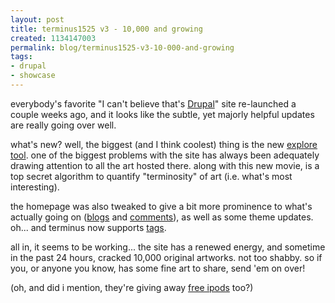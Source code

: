 ```yaml
--- 
layout: post
title: terminus1525 v3 - 10,000 and growing
created: 1134147003
permalink: blog/terminus1525-v3-10-000-and-growing
tags: 
- drupal
- showcase
---
```

everybody's favorite "I can't believe that's <a href="http://drupal.org/" title="Drupal PHP CMS">Drupal</a>" site re-launched a couple weeks ago, and it looks like the subtle, yet majorly helpful updates are really going over well.

what's new? well, the biggest (and I think coolest) thing is the new <a href="http://www.terminus1525.ca/explore">explore tool</a>. one of the biggest problems with the site has always been adequately drawing attention to all the art hosted there. along with this new movie, is a top secret algorithm to quantify "terminosity" of art (i.e. what's most interesting). 

the homepage was also tweaked to give a bit more prominence to what's actually going on (<a href="http://www.terminus1525.ca/blog">blogs</a> and <a href="http://www.terminus1525.ca/comments">comments</a>), as well as some theme updates. oh... and terminus now supports <a href="http://www.terminus1525.ca/explore/tags/toronto">tags</a>.

all in, it seems to be working... the site has a renewed energy, and sometime in the past 24 hours, cracked 10,000 original artworks. not too shabby. so if you, or anyone you know, has some fine art to share, send 'em on over!

(oh, and did i mention, they're giving away <a href="http://www.terminus1525.ca/ipod">free ipods</a> too?)

